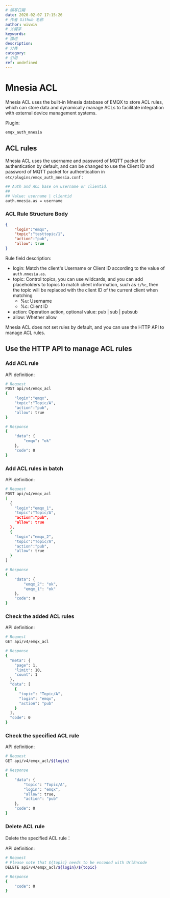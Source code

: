 ```yaml
---
# 编写日期
date: 2020-02-07 17:15:26
# 作者 Github 名称
author: wivwiv
# 关键字
keywords:
# 描述
description:
# 分类
category: 
# 引用
ref: undefined
---
```


# Mnesia ACL

Mnesia ACL uses the built-in Mnesia database of EMQX to store ACL rules, which can store data and dynamically manage ACLs to facilitate integration with external device management systems.

Plugin:

```bash
emqx_auth_mnesia
```

## ACL rules

Mnesia ACL uses the username and password of MQTT packet for authentication by default, and can be changed to use the Client ID and password of MQTT packet for authentication in `etc/plugins/emqx_auth_mnesia.conf` :

```bash
## Auth and ACL base on username or clientid.
##
## Value: username | clientid
auth.mnesia.as = username
```

### ACL Rule Structure Body

```json
{
	"login":"emqx",
	"topic":"testtopic/1",
	"action":"pub",
	"allow": true
}
```

Rule field description:

- login: Match the client's Username or Client ID according to the value of `auth.mnesia.as`.
- topic: Control topics, you can use wildcards, and you can add placeholders to topics to match client information, such as `t/%c`, then the topic will be replaced with the client ID of the current client when matching
  - %u: Username
  - %c: Client ID
- action: Operation action, optional value: pub | sub | pubsub
- allow: Whether allow
  

Mnesia ACL does not set rules by default, and you can use the HTTP API to manage ACL rules.


## Use the HTTP API to manage ACL rules

### Add ACL rule

API definition:

```bash
# Request
POST api/v4/emqx_acl
{
	"login":"emqx",
	"topic":"Topic/A",
	"action":"pub",
	"allow": true
}

# Response
{
    "data": {
        "emqx": "ok"
    },
    "code": 0
}
```

### Add ACL rules in batch

API definition:

```bash
# Request
POST api/v4/emqx_acl
[
  {
	"login":"emqx_1",
	"topic":"Topic/A",
	"action":"pub",
	"allow": true
  },
  {
    "login":"emqx_2",
    "topic":"Topic/A",
    "action":"pub",
    "allow": true
  }
]

# Response
{
    "data": {
        "emqx_2": "ok",
        "emqx_1": "ok"
    },
    "code": 0
}
```

### Check the added ACL rules

API definition:

```bash
# Request
GET api/v4/emqx_acl

# Response
{
  "meta": {
    "page": 1,
    "limit": 10,
    "count": 1
  },
  "data": [
    {
      "topic": "Topic/A",
      "login": "emqx",
      "action": "pub"
    }
  ],
  "code": 0
}
```

### Check the specified ACL rule

API definition:

```bash
# Request
GET api/v4/emqx_acl/${login}

# Response
{
    "data": {
        "topic": "Topic/A",
        "login": "emqx",
        "allow": true,
        "action": "pub"
    },
    "code": 0
}
```

### Delete ACL rule

Delete the specified ACL rule：

API definition:

```bash
# Request
# Please note that ${topic} needs to be encoded with UrlEncode
DELETE api/v4/emqx_acl/${login}/${topic}

# Response
{
    "code": 0
}
```